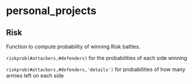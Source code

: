 # personal_projects

## Risk
Function to compute probability of winning Risk battles. 

`riskprob(#attackers,#defenders)` for the probabilities of each side winning

`riskprob(#attackers,#defenders,'details')` for probabilities of how many armies left on each side